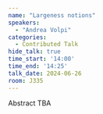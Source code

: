 ```yaml
---
name: "Largeness notions"
speakers:
  - "Andrea Volpi"
categories:
  - Contributed Talk
hide_talk: true
time_start: '14:00'
time_end: '14:25'
talk_date: 2024-06-26
room: J335
---
```


Abstract TBA
